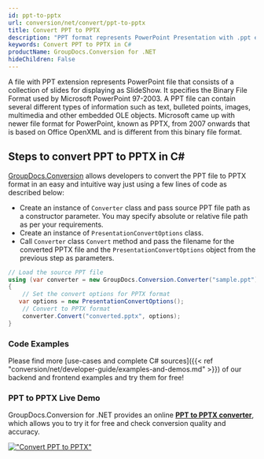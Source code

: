 ```yaml
---
id: ppt-to-pptx
url: conversion/net/convert/ppt-to-pptx
title: Convert PPT to PPTX
description: "PPT format represents PowerPoint Presentation with .ppt extension. Learn how to convert PPT to PPTX file programmatically in C# language using GroupDocs.Conversion for .NET library."
keywords: Convert PPT to PPTX in C#
productName: GroupDocs.Conversion for .NET
hideChildren: False
---
```


A file with PPT extension represents PowerPoint file that consists of a collection of slides for displaying as SlideShow. It specifies the Binary File Format used by Microsoft PowerPoint 97-2003. A PPT file can contain several different types of information such as text, bulleted points, images, multimedia and other embedded OLE objects. Microsoft came up with newer file format for PowerPoint, known as PPTX, from 2007 onwards that is based on Office OpenXML and is different from this binary file format.

## Steps to convert PPT to PPTX in C#

[GroupDocs.Conversion](https://products.groupdocs.com/conversion/net) allows developers to convert the PPT file to PPTX format in an easy and intuitive way just using a few lines of code as described below:

* Create an instance of `Converter` class and pass source PPT file path as a constructor parameter. You may specify absolute or relative file path as per your requirements. 
* Create an instance of `PresentationConvertOptions` class.
* Call `Converter` class `Convert` method and pass the filename for the converted PPTX file and the `PresentationConvertOptions` object from the previous step as parameters.

```csharp
// Load the source PPT file
using (var converter = new GroupDocs.Conversion.Converter("sample.ppt"))
{
    // Set the convert options for PPTX format
   var options = new PresentationConvertOptions();
    // Convert to PPTX format
    converter.Convert("converted.pptx", options);
}
```

### Code Examples

Please find more [use-cases and complete C# sources]({{< ref "conversion/net/developer-guide/examples-and-demos.md" >}}) of our backend and frontend examples and try them for free!

### PPT to PPTX Live Demo

GroupDocs.Conversion for .NET provides an online [**PPT to PPTX converter**](https://products.groupdocs.app/conversion/ppt-to-pptx), which allows you to try it for free and check conversion quality and accuracy.

[!["Convert PPT to PPTX"](conversion/net/images/convert-to-pptx/convert-ppt-to-pptx.png)](https://products.groupdocs.app/conversion/ppt-to-pptx)
